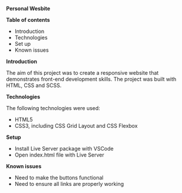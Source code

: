**Personal Wesbite**

**Table of contents**
- Introduction
- Technologies
- Set up
- Known issues

**Introduction**

The aim of this project was to create a responsive website that demonstrates front-end development skills. The project was built with HTML, CSS and SCSS.

**Technologies**

The following technologies were used:
- HTML5
- CSS3, including CSS Grid Layout and CSS Flexbox

**Setup**
- Install Live Server package with VSCode
- Open index.html file with Live Server

**Known issues**
- Need to make the buttons functional
- Need to ensure all links are properly working
